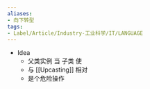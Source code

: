 ```yaml
---
aliases:
- 向下转型
tags:
- Label/Article/Industry-工业科学/IT/LANGUAGE
---
```


- Idea
    - 父类实例 当 子类 使
    - 与 [[Upcasting]] 相对
    - 是个危险操作
